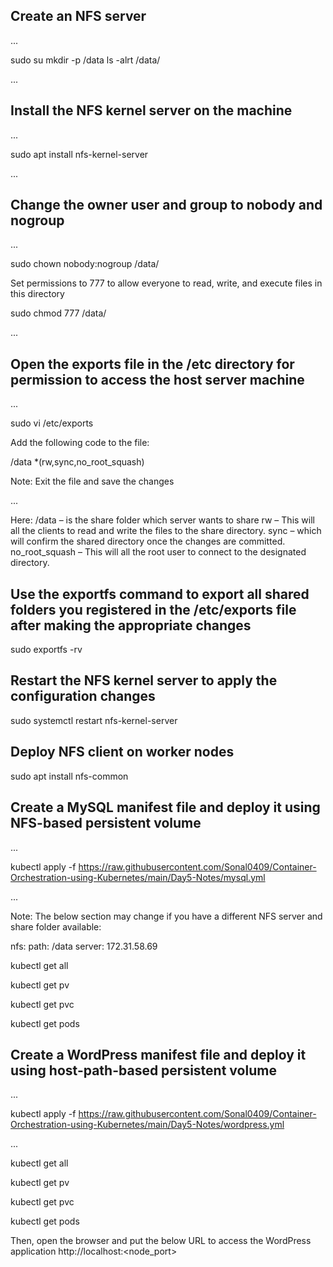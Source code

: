 ## Create an NFS server       

...

sudo su
mkdir -p /data
ls -alrt /data/

...

## Install the NFS kernel server on the machine

...

sudo apt install nfs-kernel-server

...

## Change the owner user and group to nobody and nogroup

...

sudo chown nobody:nogroup /data/

Set permissions to 777 to allow everyone to read, write, and execute files in this directory

sudo chmod 777 /data/

...

## Open the exports file in the /etc directory for permission to access the host server machine

...

sudo vi /etc/exports

Add the following code to the file:

/data 	*(rw,sync,no_root_squash)

Note: Exit the file and save the changes

...

Here:
/data – is the share folder which server wants to share
rw – This will all the clients to read and write the files to the share directory.
sync – which will confirm the shared directory once the changes are committed.
no_root_squash – This will all the root user to connect to the designated directory.

## Use the exportfs command to export all shared folders you registered in the /etc/exports file after making the appropriate changes

sudo exportfs -rv

## Restart the NFS kernel server to apply the configuration changes

sudo systemctl restart nfs-kernel-server

## Deploy NFS client on worker nodes

sudo apt install nfs-common

## Create a MySQL manifest file and deploy it using NFS-based persistent volume

...

kubectl apply -f https://raw.githubusercontent.com/Sonal0409/Container-Orchestration-using-Kubernetes/main/Day5-Notes/mysql.yml

...

Note: The below section may change if you have a different NFS server and share folder available:

  nfs:
    path: /data
    server: 172.31.58.69


kubectl get all

kubectl get pv

kubectl get pvc

kubectl get pods

## Create a WordPress manifest file and deploy it using host-path-based persistent volume

...

kubectl apply -f https://raw.githubusercontent.com/Sonal0409/Container-Orchestration-using-Kubernetes/main/Day5-Notes/wordpress.yml

...

kubectl get all

kubectl get pv

kubectl get pvc

kubectl get pods

Then, open the browser and put the below URL to access the WordPress application
http://localhost:<node_port>



